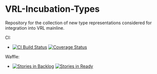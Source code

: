 # VRL-Incubation-Types
Repository for the collection of new type representations considered for integration into VRL mainline.

CI:
* [![CI Build Status](https://travis-ci.org/VRL-Studio/VRL-Incubation-Types.svg?branch=master)](https://travis-ci.org/VRL-Studio/VRL-Incubation-Types)
[![Coverage Status](https://coveralls.io/repos/VRL-Studio/VRL-Incubation-Types/badge.svg?branch=master)](https://coveralls.io/r/VRL-Studio/VRL-Incubation-Types?branch=master)

Waffle:
* [![Stories in Backlog](https://badge.waffle.io/VRL-Studio/VRL-Incubation-Types.png?label=backlog&title=Backlog)](http://waffle.io/VRL-Studio/VRL-Incubation-Types)
[![Stories in Ready](https://badge.waffle.io/VRL-Studio/VRL-Incubation-Types.png?label=ready&title=Ready)](http://waffle.io/VRL-Studio/VRL-Incubation-Types)
